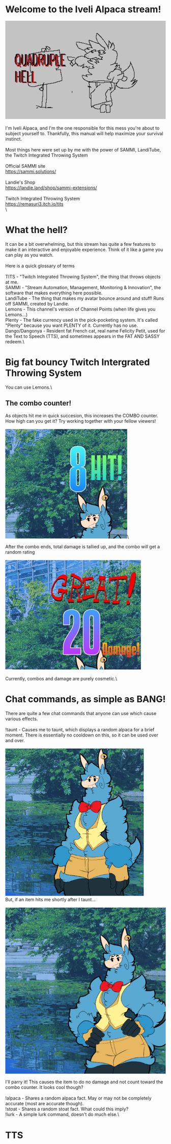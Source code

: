 # Welcome to the Iveli Alpaca stream!
![A poorly drawn alpaca pointing to a sign that reads "QUADRUPLE HELL"](media/quadrupleHell.jpg)\
\
I'm Iveli Alpaca, and I'm the one responsible for this mess you're about to subject yourself to.  Thankfully, this manual will help maximize your survival instinct.\
\
Most things here were set up by me with the power of SAMMI, LandiTube, the Twitch Integrated Throwing System\
\
Official SAMMI site\
https://sammi.solutions/
\
\
Landie's Shop\
https://landie.land/shop/sammi-extensions/
\
\
Twitch Integrated Throwing System\
https://remasuri3.itch.io/tits
\
\
# What the hell?

It can be a bit overwhelming, but this stream has quite a few features to make it an interactive and enjoyable experience.  Think of it like a game you can play as you watch.\
\
Here is a quick glossary of terms\
\
TITS - "Twitch Integrated Throwing System", the thing that throws objects at me.\
SAMMI - "Stream Automation, Management, Monitoring & Innovation", the software that makes everything here possible.\
LandiTube - The thing that makes my avatar bounce around and stuff!  Runs off SAMMI, created by Landie.\
Lemons - This channel's version of Channel Points (when life gives you Lemons...)\
Plenty - The fake currency used in the pick-pocketing system.  It's called "Plenty" because you want PLENTY of it.  Currently has no use.\
Dango/Dangonya - Resident fat French cat, real name Felicity Petit, used for the Text to Speech (TTS), and sometimes appears in the FAT AND SASSY redeem.\

# Big fat bouncy Twitch Intergrated Throwing System

You can use Lemons.\

## The combo counter!

As objects hit me in quick succesion, this increases the COMBO counter.  How high can you get it?  Try working together with your fellow viewers!\
\
![counter](media/comboCounter.jpg)\

After the combo ends, total damage is tallied up, and the combo will get a random rating\
\
![rating](media/comboRating.jpg)\
\
Currently, combos and damage are purely cosmetic.\

# Chat commands, as simple as BANG!

There are quite a few chat commands that anyone can use which cause various effects.\
\
!taunt - Causes me to taunt, which displays a random alpaca for a brief moment.  There is essentially no cooldown on this, so it can be used over and over.\
\
![taunt gif](media/taunt.gif)
\
But, if an item hits me shortly after I taunt...\
\
![parry gif](media/parry.gif)

I'll parry it!  This causes the item to do no damage and not count toward the combo counter.  It looks cool though?\
\
!alpaca - Shares a random alpaca fact.  May or may not be completely accurate (most are accurate though).\
!stoat - Shares a random stoat fact.  What could this imply?\
!lurk - A simple lurk command, doesn't do much else.\

# TTS